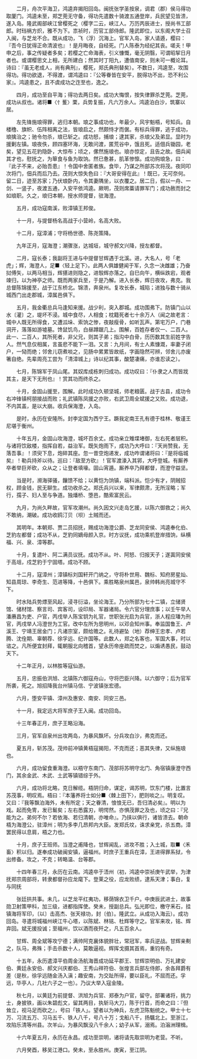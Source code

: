 <!-- { "loadSidebar": true } -->
　　二月，舟次平海卫，鸿逵弃揭阳回岛。闽抚张学圣按泉，调君（郡）侯马得功取厦门。鸿逵未至，郑芝莞无守备，得功先遣数十骑渡五通登岸，兵民望见皆溃，遂入岛。隆武阁部峡江曾樱死之（樱字二云，峡江人。万历丙辰进士，授尚书工部郎。时珰祸方炽，雅不为下。祟祯时，历官工部侍郎。隆武即位，以东阁大学士召入闽，与芝龙不合。既从成功，飞（浮）沉海上。官军入岛，家人请遁，樱曰：『吾今日犹得正命清波也』！是月晦夜，自经死。门人陈泰为经纪其丧。嗟夫！甲申之后，事之传疑者多矣；若樱之亡命海表，引义慷慨，毫无阴翳，可谓昭挈日月者也。或谓樱思文上相，无所建白；然其时丁阳九，遭值南安，则未可一概论耳。诗曰：『虽无老成人，尚有典刑』，樱死，郑氏典刑替矣）。不数日，鸿逵至，攻围得功。得功欲退，不得渡，谓鸿逵曰：『公等眷皆在安平，脱得功不出，恐不利公家』。鸿逵患之，且不虞成功之迮至也，逸之。

　　四月，成功至自平海；得功去两日矣。成功大悔恨，按失律罪杀芝莞。芝莞，成功从叔也。诸将■〈忄蒦〉栗，兵势复振，凡六万余人。鸿逵泊白沙，筑寨以居。

　　左先锋施琅得罪，逃归本朝。琅之事成功也，年最少，风宇魁梧，号知兵。自楼橹、旗帜、伍阵相离之法，皆琅启之，然颇恃才而倨。有标兵得罪，逃于成功，琅擒治之；驰令勿杀，琅已斩之。成功怒，捕琅；逮其家，杀琅父及弟显。显时为援剿左镇。琅夜佚，顾四塞环海，无敢问渡，匿荒谷中，饿且死。适佃兵锄园，老矣，望见五花豹隐卧，大惊布；顷之，傫然施琅也。琅亦惊定，且告之故。佃兵闻其才也，慰抚之，为箪食与鱼为取饷。然已惫甚，肌革惨懔。成功购琅急，曰：『此子不来，必贻吾患』！令国中舍匿者族。食毕，乃谋之所部苏次将茂。夜同叩次将门，佃兵而后乃去。茂则大惊失色曰：『大哥安得在此』！既已，无可奈何。留二日，迹至苏家；乃伏琅卧内，令其妻隅坐，以衣覆之。居二日，假以一舟、一剑、一竖子，夜渡五通，入安平依鸿逵。厥明，茂则席藁请罪军门；成功赦而封之如琅职。久之，琅归本朝，授水师提督，驻海澄。

　　五月，成功寇南溪，败漳镇王邦俊。

　　十一月，与提督杨名高战于小营岭，名高大败。

　　十二月，寇漳浦；守将杨世德、陈尧策降。

　　九年正月，寇海澄；潮骤涨，达城垣，城守郝文兴降，授左都督。

　　二月，寇长泰；我副将王进与中提督甘辉遇于北溪。进，大名人，号「老虎」；辉，海澄人，足■〈轻上足下〉。此两人俱雄健闻于军，久念一决雌雄；乃奋挝傅矢，以两马相当，辉揕进则隐之，进彀辉亦落之。自巳向午，横纵跌宕，观者竦归，以为神亭之师。既而两家兵至，于是乃解。进入长泰，辉日夜攻，弗克。我总督陈锦援至，战于江东桥北。锦溃，奔泉州。复攻长泰，城陷；进独与数十骑从城西门出走郡城，漳属邑俱下。

　　五月，我金衢总兵马逢知来援。战少利，突入郡城。成功围弗下。防镇门山以水〔灌〕之，堤坏不浸。城中食尽，人相食；枕籍死者七十余万人（闻之故老言：城中人既无所得食，又遭泒垛、索饷之惨，夜敲瘦骨，如听瓦声。第宅万户，门巷洞开，落落如游墟墓。馋鼠饥鸟，白昼蹲踞几上。围解，百姓存者仅一、二百人。此一、二百人，其所死者，非父兄，则其子弟；指沟中白骨，历历数其生前姓字告人。然气息仅相属，言虽悲不能下一泪。又言：九月间，有士人素慷溉，率妻子闭户，一恸而绝；邻舍儿窃煮啖之，见肠中累累皆故纸，字画隐然可辨，邻舍儿亦废箸自绝。先辈周亮工尝为「清漳城上」诗以纪其事，酸楚凄痛，亦谁忍读之）。

　　七月，陈锦军于凤山尾。其奴库成栋刺归成功。成功叹曰：『仆隶之人而皆戕其主，是天下无刑也』！赏其功而终杀之。

　　十月，金固山援至，围解。此时成功久顿坚城，师老粮匮。战于古县，成功令右冲锋镇柯朋接战而败；礼武镇陈凤援之亦败，右武卫周全斌援之又败。成功退，不内其盖，是以大崩。收兵保海澄，入岛。

　　是时，永历在安隆所。封李定国为西宁王。蹶我定南王孔有德于桂林、敬谨王尼堪于衡州。

　　十年五月，金固山攻海澄，城坏百余丈。成功亲立雉堞堵御，左右死者层积。与诸将饮敌楼，指挥自若，益治军。既矢炮雨下，成功乃大呼曰：『天尚赞我，无落吾事』！须臾下息，炮碎其座。忽一昔空炮递发，成功咋谓诸将曰：『是将临城矣』！勒兵持斧以待。巡曰：『敌至方砍』！官军渡濠入其郛，大呼登城。有厮养卒者举巨斧砍，众从之；让登者填壕。固山宵遁。厮养卒乃拜都督，而澄守益坚。

　　当是时，濒海驿骚，饟馈不给；以黄恺为饷镇，端科派。恺少有才，阴贼招权，顾金钱，民无聊生。成功收杀之。郑氏兵兴以来，军律颇肃，无所淫略；军行，孺子、妇人至与争道。独燔桥、堕邑，酷索富民云。

　　九月，为尚久畔故，官军攻潮州。尚久因文兴走岛乞援，以陈六御救之；尚久不敢纳，潮破。成功收鸥汀贝（坝）土贼而还。

　　其明年。本朝郑、贾二员招抚，赐成功海澄公爵、芝龙同安侯、鸿逵奉化伯、芝豹左都督；成功不从，芝豹同嫡母颜入京。时方议抚，成功乘机登岸措饷，纵横福、兴、泉、漳等郡。

　　十月，复遣叶、阿二满员议抚。成功不从。叶、阿怒、归报天子；遂寘同安侯于高俎，戍芝豹于宁固塔。成功不顾。

　　十二月，寇漳州；漳镇标刘国轩开门纳之，守将朴世用、魏标、知府房星灿、知县周琼、李奇生、范进等降，十邑俱下。乘胜略泉州属邑，泉帅韩尚亮城守不下。

　　时水陆兵势熛至风起，浸寻衍溢，坐论海王。乃分所部为七十二镇，立储贤馆、储材馆、察言司、宾客司，设印局、军器诸局。令六官分理庶事；以壬午举人潘赓昌为吏、户官，丙戌举人陈宝钥为礼官，世职张光启为兵官，浙人程应璠为刑官，丙戌举人冯澄世为工官。改中左所为思明州，以邓会知州事。奉监国鲁王、卢溪王、宁靖王居金门；凡诸宗室，颇给赡之。礼待避坠（地）荐绅王忠孝、卢若腾、沈佺期、辜朝荐、徐孚远、纪许国等。此数人，郑之名客也，军国大事，时以谘之。凡所便宜封拜，辄朝服北向稽首，望永历帝座疏而焚之，以煽诱愚民，鼓动天下。

　　十二年正月，以林胜等寇仙游。

　　五月，忠振伯洪旭、北镇陈六御寇舟山，守将巴臣兴降。以六御守；后为官军所袭，死之。旭招降我台州镇马信、宁波镇张宏德。

　　六月，堕安平镇、漳州及惠安、南安、同安三邑。

　　十一月，我定远大将军庶子王入闽。成功回岛。

　　十三年春正月，庶子王略沿海。

　　三月，官军自泉州出攻两岛，为暴风飘坏。分兵攻白沙，弗克而还。

　　夏五月，斩苏茂。茂帅前冲镇黄梧寇揭阳，不克而还；恶其失律，又纵施琅也。

　　六月，成功留食重海澄。以梧守东南门、茂部将苏明守北门、角宿镇康澄守西门，其余金武、木武、土武等镇错综于外。

　　六月，成功将北略，克日解缆。梧阴归命，谋定，谒苏明，饮东门楼，比置言苏茂事，明叹焉。梧曰：『本藩养将士如分■〈棘上田下〉，肥则啖之』。明复叹。又曰：『我等飘泊海外，未有所定；天之眷清，悢悢无已，吾归清必矣』。明以为戏。起而免冑，发已鬄矣；左右悉露刃，明愕然。亦惧茂罪之及也，顷之曰：『兄能为之。弟何不尔？若依海、若归清朝，亦唯命』。乃挟以俱行，诸皆溃去。朝命梧为海澄公，驻漳州；明为多李几昂邦内大臣。发郑氏坟，诛求亲党，杀五商。漳罢民得以息肩，梧之力也。

　　十月，庶子王班师。当澄之甫降也，甘辉闻乱，进攻不胜；入土城，取■〈禾畜〉积以归。遂奉成功破闽安镇，逼福州。时庶子王重兵在漳，王进得罪系狱，令出修备。攻之，不克；转略温、台等郡。

　　十四年春三月，永历在云南。鸿逵卒于浯州（初，鸿逵中崇祯庚午武举，为津抚郑宗周部将，转隶都督孙应龙麾下。登莱之役，应龙败绩，逮系天津；事白，复与同抚

　　张廷拱共事。未几，以芝龙平红夷功，移荫锦衣卫千户。中庚辰武进士，故事勋卫射策甲科，加三级，进都指挥使。癸未，授副总兵。弘光即位，檄守釆石，挂镇海将军印，〔以〕击高杰、张天禄功，封〔伯〕。隆武立。从成功入海云）。成功回岛。寻遣将城福州峡江牛心塔，以陈斌、林铭、杜辉等守之。官军来攻，铭、辉弃回。斌无援投诚；至福州，饮以酒而夜歼之，凡五百余人。

　　甘辉、周全斌等攻宁德；满帅阿克襄体貌胖壮，常冠军，率兵逆战。甘辉亲刜之，队马，弗殊；手击杀数十人，莫敢逼视。辉挥戈摄其首焉，重钧有奇。

　　十五年，永历遣漳平伯周金汤航海晋成功延平郡王、甘辉崇明伯、万礼建安伯、黄廷永安伯、郝文兴庆都伯、王秀山祥符伯、张煌言兵部左侍郎，余各拜爵有差（是秋，徐孚远随金汤入滇；趣安南，为交趾所得，要以臣礼，不屈而还。孚远，华亭人，几社六子之一也）。乃议大举入寇金陵。

　　秋七月，以黄廷为前提督、洪旭为兵官、郑泰为户官，留守。部署诸将，挑力士，身披铁，画以朱碧彪文，留其两目，执斩马大刀，陈于行首，而命之曰：『但耸立，视马足而砍之』，号曰「铁人」。望者以为神兵，左虎卫陈魁统之。甲士十七万、习流五万、习马五千、铁人八千，号八十万；戈船八千，扬颿北上。至浙江，攻陷乐清等州县。次羊山，为暴风飘没八千余人；幼子从军，溺焉。泊滃洲理楫。

　　十六年夏五月，永历在永昌。成功至崇明，诸将请先取崇明为老营。不听。

　　六月癸酉，移吴江港口。癸未，至永胜州。庚寅，至江阴。

